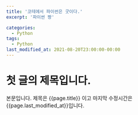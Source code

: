 ```yaml
---
title: '코테에서 파이썬은 굿이다.'
excerpt: '파이썬 짱'

categories:
  - Python
tags:
  - Python
last_modified_at: 2021-08-20T23:00:00-00:00
---
```


# 첫 글의 제목입니다.

본문입니다.
제목은 {{page.title}} 이고 마지막 수정시간은 {{page.last_modified_at}}입니다.

